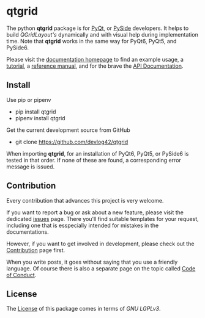 # qtgrid

[1]:  https://www.riverbankcomputing.com/software/pyqt/     "PyQt"
[2]:  https://www.qt.io/qt-for-python                       "PySide6"
[3]:  https://devlog42.github.io/qtgrid/reference/          "Reference Manual"
[4]:  https://devlog42.github.io/qtgrid/tutorial/           "qtgrid Tutorial"
[5]:  https://devlog42.github.io/qtgrid/api/                "API Documentation"
[6]:  https://github.com/devlog42/repo-skeleton/issues      "Issues Page"
[7]:  https://github.com/devlog42/qtgrid/blob/main/.github/CONTRIBUTING.md    "Contributing"
[8]:  https://github.com/devlog42/qtgrid/blob/main/.github/CODE_OF_CONDUCT.md "Code of Conduct"
[9]:  https://devlog42.github.io/qtgrid                     "Documentation Homepage"
[10]: https://github.com/devlog42/qtgrid/blob/main/LICENSE  "License"

The python **qtgrid** package is for [PyQt][1], or [PySide][2] developers. It helps to build *QGridLayout's* dynamically and with visual help during implementation time. Note that **qtgrid** works in the same way for PyQt6, PyQt5, and PySide6.

Please visit the [documentation homepage][9] to find an example usage, a [tutorial][4], a [reference manual][3], and for the brave the [API Documentation][5].

## Install

Use pip or pipenv

- pip install qtgrid
- pipenv install qtgrid

Get the current development source from GitHub

- git clone https://github.com/devlog42/qtgrid

When importing **qtgrid**, for an installation of PyQt6, PyQt5, or PySide6 is tested in that order.
If none of these are found, a corresponding error message is issued.

## Contribution

Every contribution that advances this project is very welcome.

If you want to report a bug or ask about a new feature, please visit the dedicated [issues][6] page. There you'll find suitable templates for your request, including one that is esspecially intended for mistakes in the documentations.

However, if you want to get involved in development, please check out the [Contribution][7] page first.

When you write posts, it goes without saying that you use a friendly language. Of course there is also a separate page on the topic called [Code of Conduct][8].

## License

The [License][10] of this package comes in terms of *GNU LGPLv3*.
